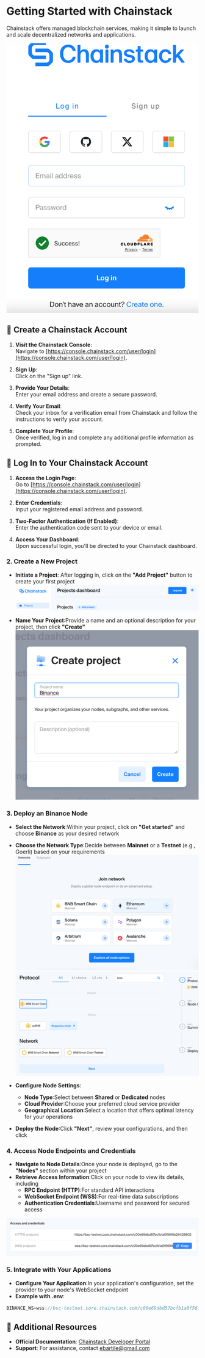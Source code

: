 # Getting Started with Chainstack

Chainstack offers managed blockchain services, making it simple to launch and scale decentralized networks and applications.

![Login](images/auth.png)

## 🔐 Create a Chainstack Account

1. **Visit the Chainstack Console**:  
   Navigate to [https://console.chainstack.com/user/login](https://console.chainstack.com/user/login).

2. **Sign Up**:  
   Click on the "Sign up" link.

3. **Provide Your Details**:  
   Enter your email address and create a secure password.

4. **Verify Your Email**:  
   Check your inbox for a verification email from Chainstack and follow the instructions to verify your account.

5. **Complete Your Profile**:  
   Once verified, log in and complete any additional profile information as prompted.


## 🔑 Log In to Your Chainstack Account

1. **Access the Login Page**:  
   Go to [https://console.chainstack.com/user/login](https://console.chainstack.com/user/login).

2. **Enter Credentials**:  
   Input your registered email address and password.

3. **Two-Factor Authentication (If Enabled)**:  
   Enter the authentication code sent to your device or email.

4. **Access Your Dashboard**:  
   Upon successful login, you'll be directed to your Chainstack dashboard.


### 2. **Create a New Project**

- **Initiate a Project**: After logging in, click on the **"Add Project"** button to create your first project
![Create Project](images/create-project.png)

- **Name Your Project**:Provide a name and an optional description for your project, then click **"Create"** 
![Fill Info](images/fill-project-info.png)

### 3. **Deploy an Binance Node**

- **Select the Network**:Within your project, click on **"Get started"** and choose **Binance** as your desired network
- **Choose the Network Type**:Decide between **Mainnet** or a **Testnet** (e.g., Goerli) based on your requirements
![Fill Info](images/join-network.png)
![Select Network](images/select-network.png)

- **Configure Node Settings**:
  - **Node Type**:Select between **Shared** or **Dedicated** nodes
  - **Cloud Provider**:Choose your preferred cloud service provider
  - **Geographical Location**:Select a location that offers optimal latency for your operations
- **Deploy the Node**:Click **"Next"**, review your configurations, and then click 

### 4. **Access Node Endpoints and Credentials**

- **Navigate to Node Details**:Once your node is deployed, go to the **"Nodes"** section within your project
- **Retrieve Access Information**:Click on your node to view its details, including
  - **RPC Endpoint (HTTP)**:For standard API interactions
  - **WebSocket Endpoint (WSS)**:For real-time data subscriptions
  - **Authentication Credentials**:Username and password for secured access

![Fill Info](images/credentials.png)

### 5. **Integrate with Your Applications**

- **Configure Your Application**:In your application's configuration, set the provider to your node's WebSocket endpoint
- **Example with .env**:
```javascript
BINANCE_WS=wss://bsc-testnet.core.chainstack.com/c00e69dbd57bcfb1a0f56f6b29428602
```

## 📘 Additional Resources

- **Official Documentation**: [Chainstack Developer Portal](https://docs.chainstack.cm/)
- **Support**: For assistance, contact ebartile@gmail.com
